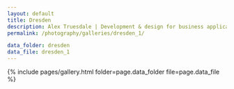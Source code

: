 ```yaml
---
layout: default
title: Dresden
description: Alex Truesdale | Development & design for business applications.. and photos on occasion.
permalink: /photography/galleries/dresden_1/

data_folder: dresden
data_file: dresden_1
---
```

{% include pages/gallery.html folder=page.data_folder file=page.data_file %}
